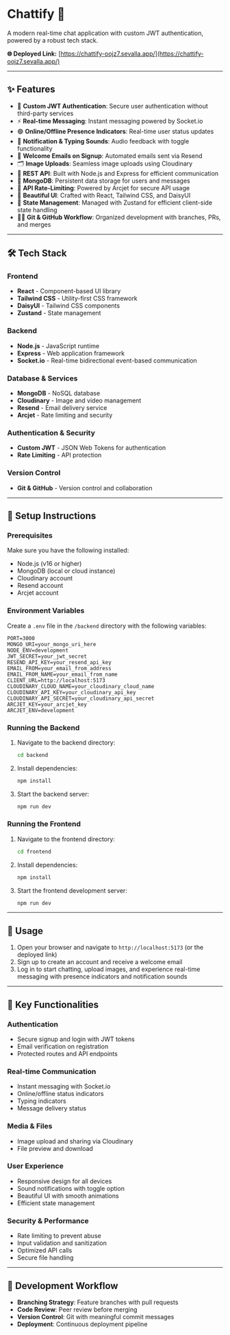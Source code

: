 # Chattify 💬

A modern real-time chat application with custom JWT authentication, powered by a robust tech stack.

**🌐 Deployed Link:** [https://chattify-oojz7.sevalla.app/](https://chattify-oojz7.sevalla.app/)

---

## ✨ Features

- 🔐 **Custom JWT Authentication**: Secure user authentication without third-party services
- ⚡ **Real-time Messaging**: Instant messaging powered by Socket.io
- 🟢 **Online/Offline Presence Indicators**: Real-time user status updates
- 🔔 **Notification & Typing Sounds**: Audio feedback with toggle functionality
- 📨 **Welcome Emails on Signup**: Automated emails sent via Resend
- 🗂️ **Image Uploads**: Seamless image uploads using Cloudinary
- 🧰 **REST API**: Built with Node.js and Express for efficient communication
- 🧱 **MongoDB**: Persistent data storage for users and messages
- 🚦 **API Rate-Limiting**: Powered by Arcjet for secure API usage
- 🎨 **Beautiful UI**: Crafted with React, Tailwind CSS, and DaisyUI
- 🧠 **State Management**: Managed with Zustand for efficient client-side state handling
- 🧑‍💻 **Git & GitHub Workflow**: Organized development with branches, PRs, and merges

---

## 🛠️ Tech Stack

### Frontend
- **React** - Component-based UI library
- **Tailwind CSS** - Utility-first CSS framework
- **DaisyUI** - Tailwind CSS components
- **Zustand** - State management

### Backend
- **Node.js** - JavaScript runtime
- **Express** - Web application framework
- **Socket.io** - Real-time bidirectional event-based communication

### Database & Services
- **MongoDB** - NoSQL database
- **Cloudinary** - Image and video management
- **Resend** - Email delivery service
- **Arcjet** - Rate limiting and security

### Authentication & Security
- **Custom JWT** - JSON Web Tokens for authentication
- **Rate Limiting** - API protection

### Version Control
- **Git & GitHub** - Version control and collaboration

---

## 🚀 Setup Instructions

### Prerequisites

Make sure you have the following installed:
- Node.js (v16 or higher)
- MongoDB (local or cloud instance)
- Cloudinary account
- Resend account
- Arcjet account

### Environment Variables

Create a `.env` file in the `/backend` directory with the following variables:

```env
PORT=3000
MONGO_URI=your_mongo_uri_here
NODE_ENV=development
JWT_SECRET=your_jwt_secret
RESEND_API_KEY=your_resend_api_key
EMAIL_FROM=your_email_from_address
EMAIL_FROM_NAME=your_email_from_name
CLIENT_URL=http://localhost:5173
CLOUDINARY_CLOUD_NAME=your_cloudinary_cloud_name
CLOUDINARY_API_KEY=your_cloudinary_api_key
CLOUDINARY_API_SECRET=your_cloudinary_api_secret
ARCJET_KEY=your_arcjet_key
ARCJET_ENV=development
```

### Running the Backend

1. Navigate to the backend directory:
   ```bash
   cd backend
   ```

2. Install dependencies:
   ```bash
   npm install
   ```

3. Start the backend server:
   ```bash
   npm run dev
   ```

### Running the Frontend

1. Navigate to the frontend directory:
   ```bash
   cd frontend
   ```

2. Install dependencies:
   ```bash
   npm install
   ```

3. Start the frontend development server:
   ```bash
   npm run dev
   ```

---

## 📱 Usage

1. Open your browser and navigate to `http://localhost:5173` (or the deployed link)
2. Sign up to create an account and receive a welcome email
3. Log in to start chatting, upload images, and experience real-time messaging with presence indicators and notification sounds

---

## 🎯 Key Functionalities

### Authentication
- Secure signup and login with JWT tokens
- Email verification on registration
- Protected routes and API endpoints

### Real-time Communication
- Instant messaging with Socket.io
- Online/offline status indicators
- Typing indicators
- Message delivery status

### Media & Files
- Image upload and sharing via Cloudinary
- File preview and download

### User Experience
- Responsive design for all devices
- Sound notifications with toggle option
- Beautiful UI with smooth animations
- Efficient state management

### Security & Performance
- Rate limiting to prevent abuse
- Input validation and sanitization
- Optimized API calls
- Secure file handling

---

## 🔧 Development Workflow

- **Branching Strategy**: Feature branches with pull requests
- **Code Review**: Peer review before merging
- **Version Control**: Git with meaningful commit messages
- **Deployment**: Continuous deployment pipeline
